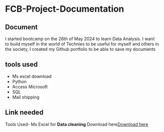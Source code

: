 # FCB-Project-Documentation
## Document 
I started bootcamp on the 26th of May 2024 to learn Data Analysis. I want to build myself in the world of Technies to be useful for myself and others in the society, I created my Github portfolio to be able to save my documents 
## tools used
- Ms excel download
- Python
- Access Microsoft
- SQL
- Mail shipping
## Link needed
Tools Used- Ms Excel for **Data cleaning** Download here[Download here](https://www.kaggle.com)
